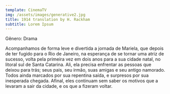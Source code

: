 ```yaml
---
template: CinemaTV
img: /assets/images/generative2.jpg
title: 1914 translation by H. Rackham
subtitle: Lorem Ipsum
---
```

Gênero: Drama



Acompanhamos de forma leve e divertida a jornada de Mariela, que depois de ter fugido para o Rio de Janeiro, na esperança de se tornar uma atriz de sucesso, volta pela primeira vez em dois anos para a sua cidade natal, no litoral sul de Santa Catarina. Ali, ela precisa enfrentar as pessoas que deixou para trás; seus pais, seu irmão, suas amigas e seu antigo namorado. Todos ainda marcados por sua repentina saída, e surpresos por sua inesperada chegada. Afinal, eles continuam sem saber os motivos que a levaram a sair da cidade, e os que a fizeram voltar.
